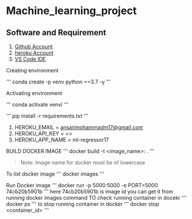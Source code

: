 # Machine_learning_project 
## Software and Requirement

1. [Github Account](https://github.com)
2. [heroku Account](https://dashboard.heroku.com/login)
3. [VS Code IDE](https://code.visualstudio.com/download)

Creating environment 

'''
conda create -p venv python ==3.7 -y
'''

Activating environment


'''
conda activate venv/
'''

'''
pip install -r requirements.txt
'''

1. HEROKU_EMAIL = ansarimohammadm17@gmail.com
2. HEROKU_API_KEY = <>
3. HEROKU_APP_NAME = ml-regressor17

 BUILD DOCKER IMAGE
 '''
 docker build -t <image_name>:<tagname> .
 '''
> Note: Image name for docker must be of lowercase

To list docker image
'''
docker images
'''

Run Docker image
'''
docker run -p 5000:5000 -e PORT=5000 74cb20b5901b
'''
here 74cb20b5901b is image id you can get it from running docker images command
TO check running container in docekr
'''
docker ps
'''
to stop running container in docker 
'''
docker stop <container_id>
'''